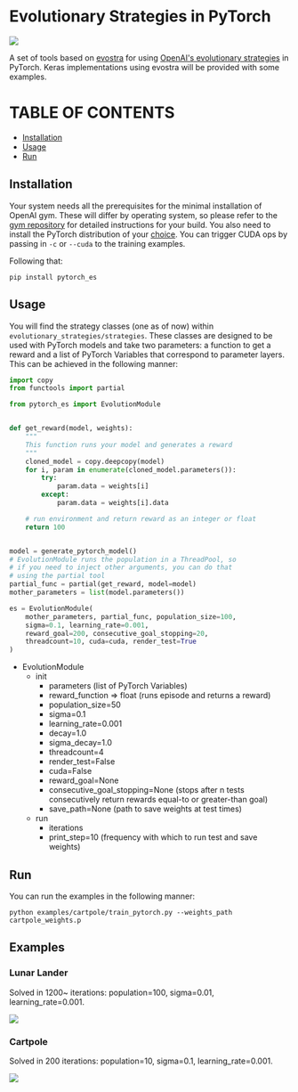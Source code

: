 # Evolutionary Strategies in PyTorch

![](https://media.giphy.com/media/30pEMgYfiPliU87swt/giphy.gif)

A set of tools based on [evostra](https://github.com/alirezamika/evostra) for using [OpenAI's evolutionary strategies](https://blog.openai.com/evolution-strategies/) in PyTorch. Keras implementations using evostra will be provided with some examples.

TABLE OF CONTENTS
=================

- [Installation](#installation)
- [Usage](#usage)
- [Run](#run)

## Installation

Your system needs all the prerequisites for the minimal installation of OpenAI gym. These will differ by operating system, so please refer to the [gym repository](https://github.com/openai/gym) for detailed instructions for your build. You also need to install the PyTorch distribution of your [choice](http://pytorch.org/). You can trigger CUDA ops by passing in ```-c``` or ```--cuda``` to the training examples.

Following that:

```shell
pip install pytorch_es
```

## Usage

You will find the strategy classes (one as of now) within ```evolutionary_strategies/strategies```. These classes are designed to be used with PyTorch models and take two parameters: a function to get a reward and a list of PyTorch Variables that correspond to parameter layers. This can be achieved in the following manner:

```python
import copy
from functools import partial

from pytorch_es import EvolutionModule


def get_reward(model, weights):
    """
    This function runs your model and generates a reward
    """
    cloned_model = copy.deepcopy(model)
    for i, param in enumerate(cloned_model.parameters()):
        try:
            param.data = weights[i]
        except:
            param.data = weights[i].data

    # run environment and return reward as an integer or float
    return 100


model = generate_pytorch_model()
# EvolutionModule runs the population in a ThreadPool, so
# if you need to inject other arguments, you can do that
# using the partial tool
partial_func = partial(get_reward, model=model)
mother_parameters = list(model.parameters())

es = EvolutionModule(
    mother_parameters, partial_func, population_size=100,
    sigma=0.1, learning_rate=0.001,
    reward_goal=200, consecutive_goal_stopping=20,
    threadcount=10, cuda=cuda, render_test=True
)
```
  
* EvolutionModule
    - init
        - parameters (list of PyTorch Variables)
        - reward_function => float (runs episode and returns a reward)
        - population_size=50
        - sigma=0.1
        - learning_rate=0.001
        - decay=1.0
        - sigma_decay=1.0
        - threadcount=4
        - render_test=False
        - cuda=False
        - reward_goal=None
        - consecutive_goal_stopping=None (stops after n tests consecutively return rewards equal-to or greater-than goal)
        - save_path=None (path to save weights at test times)
    - run
        - iterations
        - print_step=10 (frequency with which to run test and save weights)

## Run

You can run the examples in the following manner:

```shell
python examples/cartpole/train_pytorch.py --weights_path cartpole_weights.p
```

## Examples

### Lunar Lander

Solved in 1200~ iterations: population=100, sigma=0.01, learning_rate=0.001.

![](https://media.giphy.com/media/30pEMgYfiPliU87swt/giphy.gif)

### Cartpole

Solved in 200 iterations: population=10, sigma=0.1, learning_rate=0.001.

![](https://media.giphy.com/media/5h9xfw3BXvztG4HVBi/giphy.gif)

